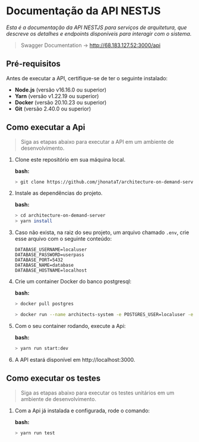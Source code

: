 # Documentação da API NESTJS

*Esta é a documentação da API NESTJS para serviços de arquitetura, que descreve os detalhes e endpoints disponíveis para interagir com o sistema.*

> Swagger Documentation -> http://68.183.127.52:3000/api


## Pré-requisitos

Antes de executar a API, certifique-se de ter o seguinte instalado:

 - **Node.js** (versão v16.16.0 ou superior)
 - **Yarn** (versão v1.22.19 ou superior)
 - **Docker** (versão 20.10.23 ou superior)
 -  **Git** (versão 2.40.0 ou superior)

## Como executar a Api

> Siga as etapas abaixo para executar a API em um ambiente de desenvolvimento.

 1. Clone este repositório em sua máquina local.
	
    **bash:**
	```bash
    > git clone https://github.com/jhonataT/architecture-on-demand-server.git
    ``` 
2.  Instale as dependências do projeto.

    **bash:**
    ```bash
    > cd architecture-on-demand-server
    > yarn install
    ```

3. Caso não exista, na raiz do seu projeto, um arquivo chamado `.env`, crie esse arquivo com o seguinte conteúdo:

    ```
    DATABASE_USERNAME=localuser
    DATABASE_PASSWORD=userpass
    DATABASE_PORT=5432
    DATABASE_NAME=database
    DATABASE_HOSTNAME=localhost
    ```
        
4.  Crie um container Docker do banco postgresql:

    **bash:**
    ```bash
    > docker pull postgres
    ```

    ```bash
    > docker run --name architects-system -e POSTGRES_USER=localuser -e POSTGRES_PASSWORD=userpass -e POSTGRES_DB=database -p 5432:5432 -d postgres
    ```

5.  Com o seu container rodando, execute a Api:

    **bash:**
    ```bash
    > yarn run start:dev
    ```

6.  A API estará disponível em http://localhost:3000.

## Como executar os testes

> Siga as etapas abaixo para executar os testes unitários em um ambiente de desenvolvimento.

1. Com a Api já instalada e configurada, rode o comando:
	
    **bash:**
	```bash
    > yarn run test
    ``` 